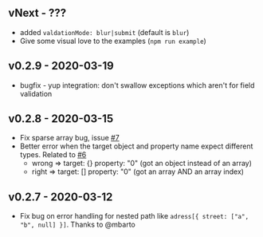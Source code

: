 ## vNext - ???

-   added `valdationMode: blur|submit` (default is `blur`)
-   Give some visual love to the examples (`npm run example`)

## v0.2.9 - 2020-03-19

-   bugfix - yup integration: don't swallow exceptions which aren't for field validation

## v0.2.8 - 2020-03-15

-   Fix sparse array bug, issue [#7](https://github.com/iacoware/react-formist/issues/7)
-   Better error when the target object and property name expect different types. Related to [#6](https://github.com/iacoware/react-formist/issues/6)
    -   wrong => target: {} property: "0" (got an object instead of an array)
    -   right => target: [] property: "0" (got an array AND an array index)

## v0.2.7 - 2020-03-12

-   Fix bug on error handling for nested path like `adress[{ street: ["a", "b", null] }]`. Thanks to @mbarto
